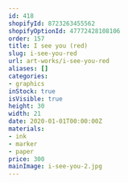 ```yaml
---
id: 418
shopifyId: 8723263455562
shopifyOptionId: 47772428108106
order: 157
title: I see you (red)
slug: i-see-you-red
url: art-works/i-see-you-red
aliases: []
categories:
- graphics
inStock: true
isVisible: true
height: 30
width: 21
date: 2020-01-01T00:00:00Z
materials:
- ink
- marker
- paper
price: 300
mainImage: i-see-you-2.jpg
---
```

